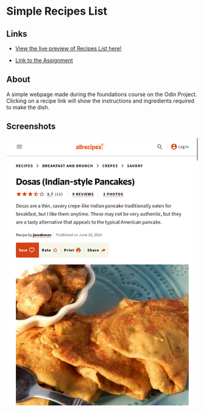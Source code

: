# Simple Recipes List

## Links
- [View the live preview of Recipes List here!](https://sumitshacodes.github.io/odin-recipes)

- [Link to the Assignment](https://www.theodinproject.com/lessons/foundations-recipes)

## About
A simple webpage made during the foundations course on the Odin Project. Clicking on a recipe link will show the instructions and ingredients required to make the dish.

## Screenshots
![Screenshot of the Recipes List](/screenshots/screenshot1.png?raw=true)